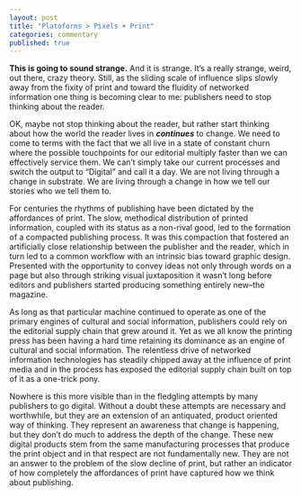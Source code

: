 ```yaml
---
layout: post
title: "Platoforms > Pixels + Print"
categories: commentary
published: true
---
```


**This is going to sound strange.** And it is strange. It’s a really strange, weird, out there, crazy theory. Still, as the sliding scale of influence slips slowly away from the fixity of print and toward the fluidity of networked information one thing is becoming clear to me: publishers need to stop thinking about the reader.

OK, maybe not stop thinking about the reader, but rather start thinking about how the world the reader lives in _**continues**_ to change. We need to come to terms with the fact that we all live in a state of constant
churn where the possible touchpoints for our editorial multiply faster than we can effectively service them. We can’t simply take our current processes and switch the output to “Digital” and call it a day. We are not living through a change in substrate. We are living through a change in how we tell our stories who we tell them to.

For centuries the rhythms of publishing have been dictated by the affordances of print. The slow, methodical distribution of printed information, coupled with its status as a non-rival good, led to the formation of a compacted publishing process. It was
this compaction that fostered an artificially close relationship between the publisher and the reader, which in turn led to a common workflow with an intrinsic bias toward graphic design. Presented with the opportunity to convey ideas not only through
words on a page but also through striking visual juxtaposition it wasn’t long before editors and publishers started producing something entirely new–the magazine.

As long as that particular machine continued to operate as one of the primary engines of cultural and social information, publishers could rely on the editorial supply chain that grew around it. Yet as we all know the printing press has been having a hard
time retaining its dominance as an engine of cultural and social information. The relentless drive of networked information technologies has steadily chipped away at the influence of print media and in the process has exposed the editorial supply chain
built on top of it as a one-trick pony.

Nowhere is this more visible than in the fledgling attempts by many publishers to go digital. Without a doubt these attempts are necessary and worthwhile, but they are an extension of an antiquated, product oriented way of thinking. They represent an
awareness that change is happening, but they don’t do much to address the depth of the change. These new digital products stem from the same manufacturing processes that produce the print object and in that respect are not fundamentally new. They are not
an answer to the problem of the slow decline of print, but rather an indicator of how completely the affordances of print have captured how we think about publishing.